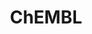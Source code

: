 ---
layout: default
bigquery: https://console.cloud.google.com/bigquery?p=patents-public-data&d=ebi_chembl&page=dataset
citation: '"The ChEMBL database in 2017." Anna Gaulton, Anne Hersey, Michał Nowotka,
  A Patrícia Bento, Jon Chambers, David Mendez, Prudence Mutowo, Francis Atkinson,
  Louisa J Bellis, Elena Cibrián-Uhalte, Mark Davies, Nathan Dedman, Anneli Karlsson,
  María Paula Magariños, John P Overington, George Papadatos, Ines Smit, Andrew R
  Leach Nucleic acids Research (2017) 45 (Database Issue), D945-D954'
contributors: European Bioinformatics Institute
cost: None
description: ChEMBL Data is a manually curated database of small molecules used in
  drug discovery, including information about existing patented drugs.
documentation: 'schema: https://www.ebi.ac.uk/chembl/db_schema


  '
last_edit: 04/09/2022, 14:06:36
location: https://console.cloud.google.com/marketplace/product/google_patents_public_datasets/chembl
maintained_by: EMBL-EBI, an outstation of European Molecular Biology Laboratory
related_publications: '

  ChEMBL: towards direct deposition of bioassay data.


  Mendez D, Gaulton A, Bento AP, Chambers J, De Veij M, Félix E, Magariños MP, Mosquera
  JF, Mutowo P, Nowotka M, Gordillo-Marañón M, Hunter F, Junco L, Mugumbate G, Rodriguez-Lopez
  M, Atkinson F, Bosc N, Radoux CJ, Segura-Cabrera A, Hersey A, Leach AR.


  — Nucleic Acids Res. 2019; 47(D1):D930-D940. doi: 10.1093/nar/gky1075

  '
schema_fields:
- activity_id
- parent_id
- ddd_value
- sequence
- active_molregno
- molsyn_id
- src_assay_id
- cl_lincs_id
- country
- confidence
- previous_company
- delist_flag
- hbd
- assay_category
- cx_most_apka
- mol_frac_id
- predbind_id
- biocomp_id
- withdrawn_year
- protein_class_id
- assay_tax_id
- prediction_method
- prod_pat_id
- parent_molregno
- usan_substem
- cell_source_tax_id
- tbl
- idx
- drug_product_flag
- alert_set_id
- availability_type
- cell_source_tissue
- abstract
- aidx
- molecule_type
- lle
- co_stem_id
- published_value
- level3
- db_version
- normal_range_max
- uo_units
- mol_atc_id
- site_name
- metabolite_record_id
- irac_class_id
- met_conversion
- max_phase
- comp_class_id
- log_id
- research_stem
- ddd_admr
- status
- mec_id
- type
- relationship_type
- activity_count
- level1
- l4
- level2
- related_tid
- normal_range_min
- sitecomp_id
- frac_code
- target_desc
- prodrug
- activity_comment
- source
- mol_hrac_id
- l1
- drug_record_id
- standard_inchi
- assay_desc
- assay_param_id
- assay_type
- ro3_pass
- applicant_full_name
- end_position
- accession
- l8
- cell_name
- therapeutic_flag
- res_stem_id
- component_type
- metref_id
- pathway_id
- cx_most_bpka
- job_id
- journal
- entity_id
- cpd_str_alert_id
- innovator_company
- inorganic_flag
- qudt_units
- subgroup
- nda_type
- standard_flag
- start_position
- alert_name
- last_page
- mw_freebase
- structure_type
- last_active
- patent_use_code
- tid_fixed
- company
- oc_id
- bao_id
- l2
- enzyme_tid
- upper_value
- pref_name
- ddd_units
- efo_id
- indication_class
- synonyms
- max_phase_for_ind
- description
- standard_text_value
- withdrawn_reason
- who_name
- warning_class
- substrate_record_id
- parameter_value
- src_short_name
- usan_year
- standard_value
- bto_id
- warning_id
- mol_irac_id
- sei
- value
- route
- cellosaurus_id
- protclasssyn_id
- short_name
- tid
- cx_logd
- isoform
- molecular_mechanism
- first_approval
- selectivity_comment
- trade_name
- confidence_score
- site_residues
- targcomp_id
- mc_organism
- warning_description
- syn_type
- target_type
- ad_type
- strength
- aromatic_rings
- publication_number
- level5
- bao_format
- first_page
- cidx
- domain_name
- published_units
- indref_id
- go_id
- l5
- acd_logp
- doi
- usan_stem
- target_mapping
- oral
- tissue_id
- usan_stem_definition
- standard_type
- heavy_atoms
- year
- data_validity_comment
- withdrawn_flag
- enzyme_name
- polymer_flag
- version
- warning_year
- curation_comment
- orig_description
- molecular_species
- pubmed_id
- assay_subcellular_fraction
- rgid
- psa
- definition
- acd_logd
- published_relation
- formulation_id
- mecref_id
- smid
- assay_test_type
- source_domain_id
- component_synonym
- hba
- compsyn_id
- curated_by
- tax_id
- std_act_id
- db_source
- l7
- title
- relationship_desc
- alogp
- ref_type
- usan_stem_id
- as_id
- mc_tax_id
- compound_name
- src_id
- hbd_lipinski
- who_extra
- mc_target_type
- caloha_id
- helm_notation
- organism
- major_class
- level1_description
- name
- standard_units
- ddd_comment
- units
- met_id
- src_compound_id
- priority
- doc_id
- species_group_flag
- ref_url
- approval_date
- chembl_id
- ddd_id
- hrac_code
- toid
- potential_duplicate
- withdrawn_country
- class_type
- acd_most_apka
- dosed_ingredient
- full_mwt
- annotation
- ref_id
- targrel_id
- l3
- rtb
- mc_target_accession
- smarts
- standard_upper_value
- stem
- text_value
- efo_term
- creation_date
- ingredient
- le
- level4
- cell_source_organism
- withdrawn_class
- updated_by
- natural_product
- uberon_id
- canonical_smiles
- actsm_id
- protein_class_desc
- full_molformula
- patent_id
- relation
- hrac_class_id
- published_type
- level2_description
- hba_lipinski
- volume
- patent_no
- atc_code
- variant_id
- updated_on
- entity_type
- num_alerts
- parent_type
- sequence_md5sum
- path
- doc_type
- frac_class_id
- stem_class
- black_box_warning
- mutation
- issue
- assay_organism
- parent_go_id
- compound_key
- homologue
- set_name
- assay_strain
- cell_ontology_id
- ass_cls_map_id
- action_type
- pchembl_value
- mc_target_name
- mechanism_comment
- clo_id
- cx_logp
- cell_description
- active_ingredient
- assay_cell_type
- result_flag
- mw_monoisotopic
- disease_efficacy
- protein_class_synonym
- compd_id
- mesh_id
- ridx
- patent_expire_date
- acd_most_bpka
- binding_site_comment
- comp_go_id
- domain_type
- met_comment
- topical
- mesh_heading
- comments
- bao_endpoint
- drugind_id
- label
- mechanism_of_action
- molregno
- molfile
- src_description
- product_id
- standard_relation
- domain_description
- assay_class_id
- class_level
- direct_interaction
- site_id
- warning_type
- record_id
- alert_id
- level4_description
- level3_description
- parenteral
- cell_id
- num_lipinski_ro5_violations
- warnref_id
- irac_code
- parameter_type
- chirality
- assay_source
- dosage_form
- assay_tissue
- bei
- downgraded
- component_id
- l6
- assay_id
- submission_date
- pathway_key
- chebi_par_id
- domain_id
- aspect
- relationship
- ap_id
- stat
- standard_inchi_key
- authors
- num_ro5_violations
- qed_weighted
- first_in_class
- warning_country
- drug_substance_flag
shortname: chembl
tags:
- biotechnology
- health
- chemical
- bioinformatics
- medical
terms_of_use: CC BY-SA 3.0
title: ChEMBL
uuid: e232a192-965c-4ec9-904c-155b6dfe56c5
---